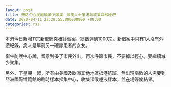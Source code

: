 ```yaml
---
layout: post
title: 衞防中心促繼續減少聚集　歐美人士抵港須收集深喉唾液
date: 2020-04-11 22:28:55.000000000 +08:00
categories: rss
---
```


本港今日新增11宗新型肺炎確診個案，總數達到1000宗。新個案中只有1人沒有外遊紀錄，病人是早前另一確診患者的女友。

衞生防護中心說，留意到多了市民外出，再次呼籲市民，不要掉以輕心，要繼續減少聚集。

另外，下星期一起，所有由美國及歐洲其他地區抵港航班、無出現病徵的人需要到亞洲國際博覽館的臨時樣本採集中心，收集深喉唾液樣本，並在場等候結果。

